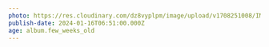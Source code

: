 ```yaml
---
photo: https://res.cloudinary.com/dz8vyplpm/image/upload/v1708251008/IMG_8408_csdt2j.jpg
publish-date: 2024-01-16T06:51:00.000Z
age: album.few_weeks_old
---
```

